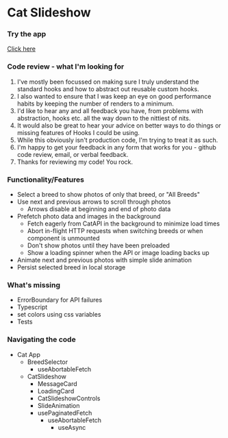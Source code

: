 # Cat Slideshow

### Try the app

[Click here](https://jon-whiteroomsoftware.github.io/cat-slideshow/)

### Code review - what I'm looking for

1. I've mostly been focussed on making sure I truly understand the standard hooks and how to abstract out reusable custom hooks.
1. I also wanted to ensure that I was keep an eye on good performance habits by keeping the number of renders to a minimum.
1. I'd like to hear any and all feedback you have, from problems with abstraction, hooks etc. all the way down to the nittiest of nits.
1. It would also be great to hear your advice on better ways to do things or missing features of Hooks I could be using.
1. While this obviously isn't production code, I'm trying to treat it as such.
1. I'm happy to get your feedback in any form that works for you - github code review, email, or verbal feedback.
1. Thanks for reviewing my code! You rock.

### Functionality/Features

- Select a breed to show photos of only that breed, or "All Breeds"
- Use next and previous arrows to scroll through photos
  - Arrows disable at beginning and end of photo data
- Prefetch photo data and images in the background
  - Fetch eagerly from CatAPI in the background to minimize load times
  - Abort in-flight HTTP requests when switching breeds or when component is unmounted
  - Don't show photos until they have been preloaded
  - Show a loading spinner when the API or image loading backs up
- Animate next and previous photos with simple slide animation
- Persist selected breed in local storage

### What's missing

- ErrorBoundary for API failures
- Typescript
- set colors using css variables
- Tests

### Navigating the code

- Cat App
  - BreedSelector
    - useAbortableFetch
  - CatSlideshow
    - MessageCard
    - LoadingCard
    - CatSlideshowControls
    - SlideAnimation
    - usePaginatedFetch
      - useAbortableFetch
        - useAsync
